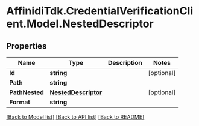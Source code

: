 # AffinidiTdk.CredentialVerificationClient.Model.NestedDescriptor

## Properties

Name | Type | Description | Notes
------------ | ------------- | ------------- | -------------
**Id** | **string** |  | [optional] 
**Path** | **string** |  | 
**PathNested** | [**NestedDescriptor**](NestedDescriptor.md) |  | [optional] 
**Format** | **string** |  | 

[[Back to Model list]](../README.md#documentation-for-models) [[Back to API list]](../README.md#documentation-for-api-endpoints) [[Back to README]](../README.md)

